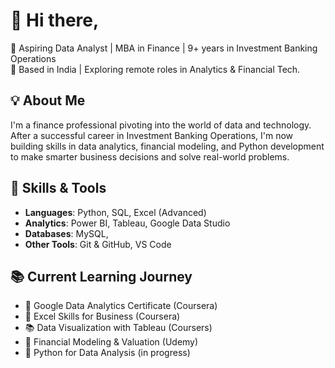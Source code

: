 # 👋 Hi there,

🎯 Aspiring Data Analyst | MBA in Finance | 9+ years in Investment Banking Operations  
📍 Based in India | Exploring remote roles in Analytics & Financial Tech.

## 💡 About Me
I'm a finance professional pivoting into the world of data and technology. After a successful career in Investment Banking Operations, I'm now building skills in data analytics, financial modeling, and Python development to make smarter business decisions and solve real-world problems.

## 🔧 Skills & Tools
- **Languages**: Python, SQL, Excel (Advanced) 
- **Analytics**: Power BI, Tableau, Google Data Studio  
- **Databases**: MySQL,  
- **Other Tools**: Git & GitHub, VS Code

## 📚 Current Learning Journey
- 📘 Google Data Analytics Certificate (Coursera)
- 📘 Excel Skills for Business (Coursera)
- 📚 Data Visualization with Tableau (Coursers)
- 🧮 Financial Modeling & Valuation (Udemy)
- 🐍 Python for Data Analysis (in progress)


